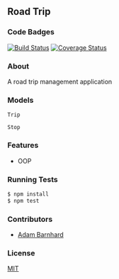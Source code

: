## Road Trip
### Code Badges
[![Build Status](https://travis-ci.org/ABarnhard/road-trip.svg)](https://travis-ci.org/ABarnhard/road-trip)
[![Coverage Status](https://coveralls.io/repos/ABarnhard/road-trip/badge.png)](https://coveralls.io/r/ABarnhard/road-trip)

### About
A road trip management application

### Models
```
Trip
```

```
Stop
```

### Features
- OOP

### Running Tests
```bash
$ npm install
$ npm test
```

### Contributors
- [Adam Barnhard](https://github.com/abarnhard)

### License
[MIT](LICENSE)

